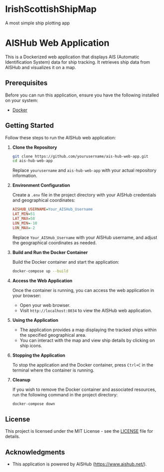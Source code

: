 # IrishScottishShipMap
A most simple ship plotting app

# AISHub Web Application

This is a Dockerized web application that displays AIS (Automatic Identification System) data for ship tracking. It retrieves ship data from AISHub and visualizes it on a map.

## Prerequisites

Before you can run this application, ensure you have the following installed on your system:

- [Docker](https://www.docker.com/products/docker-desktop)

## Getting Started

Follow these steps to run the AISHub web application:

1. **Clone the Repository**

   ```bash
   git clone https://github.com/yourusername/ais-hub-web-app.git
   cd ais-hub-web-app
   ```

   Replace `yourusername` and `ais-hub-web-app` with your actual repository information.

2. **Environment Configuration**

   Create a `.env` file in the project directory with your AISHub credentials and geographical coordinates:

   ```ini
   AISHUB_USERNAME=Your_AISHub_Username
   LAT_MIN=51
   LAT_MAX=58
   LON_MIN=-10
   LON_MAX=-2
   ```

   Replace `Your_AISHub_Username` with your AISHub username, and adjust the geographical coordinates as needed.

3. **Build and Run the Docker Container**

   Build the Docker container and start the application:

   ```bash
   docker-compose up --build
   ```

4. **Access the Web Application**

   Once the container is running, you can access the web application in your browser:

   - Open your web browser.
   - Visit `http://localhost:8034` to view the AISHub web application.

5. **Using the Application**

   - The application provides a map displaying the tracked ships within the specified geographical area.
   - You can interact with the map and view ship details by clicking on ship icons.

6. **Stopping the Application**

   To stop the application and the Docker container, press `Ctrl+C` in the terminal where the container is running.

7. **Cleanup**

   If you wish to remove the Docker container and associated resources, run the following command in the project directory:

   ```bash
   docker-compose down
   ```

## License

This project is licensed under the MIT License - see the [LICENSE](LICENSE) file for details.

## Acknowledgments

- This application is powered by AISHub (https://www.aishub.net/).

